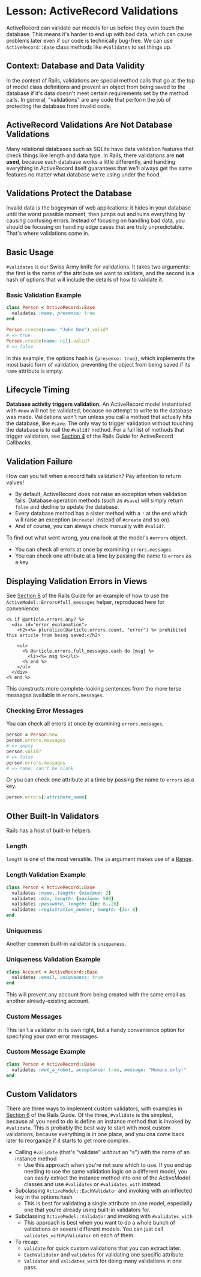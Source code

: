 # Lesson: ActiveRecord Validations

ActiveRecord can validate our models for us before they even touch the database. This means it's harder to end up with bad data, which can cause problems later even if our code is technically bug-free. We can use `ActiveRecord::Base` class methods like `#validates` to set things up.

## Context: Database and Data Validity

In the context of Rails, validations are special method calls that go at the top of model class definitions and prevent an object from being saved to the database if it's data doesn't meet certain requirements set by the method calls. In general, "validations" are any code that perform the job of protecting the database from invalid code.

## ActiveRecord Validations Are Not Database Validations

Many relational databases such as SQLite have data validation features that check things like length and data type. In Rails, there validations are **not used**, because each database works a little differently, and handling everything in ActiveRecord itself guarantees that we'll always get the same features no matter what database we're using under the hood.

## Validations Protect the Database

Invalid data is the bogeyman of web applications: it hides in your database until the worst possible moment, then jumps out and ruins everything by causing confusing errors. Instead of focusing on handling bad data, you should be focusing on handling edge cases that are truly unpredictable. That's where validations come in.

## Basic Usage

`#validates` is our Swiss Army knife for validations. It takes two arguments: the first is the name of the attribute we want to validate, and the second is a hash of options that will include the details of how to validate it.

### Basic Validation Example

```ruby
class Person < ActiveRecord::Base
  validates :name, presence: true
end

Person.create(name: "John Doe").valid?
# => true
Person.create(name: nil).valid?
# => false
```

In this example, the options hash is `{presence: true}`, which implements the most basic form of validation, preventing the object from being saved if its `name` attribute is empty.

## Lifecycle Timing

**Database activity triggers validation.** An ActiveRecord model instantiated with `#new` will not be validated, because no attempt to write to the database was made. Validations won't run unless you call a method that actually hits the database, like `#save`. The only way to trigger validation without touching the database is to call the `#valid?` method. For a full list of methods that trigger validation, see [Section 4](https://guides.rubyonrails.org/active_record_callbacks.html#running-callbacks) of the Rails Guide for ActiveRecord Callbacks.

## Validation Failure

How can you tell when a record fails validation? Pay attention to return values!

- By default, ActiveRecord does not raise an exception when validation fails. Database operation methods (such as `#save`) will simply return `false` and decline to update the database.
- Every database method has a sister method with a `!` at the end which will raise an exception (`#create!` instead of `#create` and so on).
- And of course, you can always check manually with `#valid?`.

To find out what went wrong, you cna look at the model's `#errors` object.

- You can check all errors at once by examining `errors.messages`.
- You can check one attribute at a time by passing the name to `errors` as a key.

## Displaying Validation Errors in Views

See [Section 8](https://guides.rubyonrails.org/active_record_validations.html#displaying-validation-errors-in-views) of the Rails Guide for an example of how to use the `ActiveModel::Errors#full_messages` helper, reproduced here for convenience:

```erb
<% if @article.errors.any? %>
  <div id="error_explanation">
    <h2><%= pluralize(@article.errors.count, "error") %> prohibited this article from being saved:</h2>

    <ul>
      <% @article.errors.full_messages.each do |msg| %>
        <li><%= msg %></li>
      <% end %>
    </ul>
  </div>
<% end %>
```

This constructs more complete-looking sentences from the more terse messages available in `errors.messages`.

### Checking Error Messages

You can check all errors at once by examining `errors.messages`,

```ruby
person = Person.new
person.errors.messages
# => empty
person.valid?
# => false
person.errors.messages
# => name: can't be blank
```

Or you can check one attribute at a time by passing the name to `errors` as a key.

```ruby
person.errors[:attribute_name]
```

## Other Built-In Validators

Rails has a host of built-in helpers.

### Length

`length` is one of the most versatile. The `in` argument makes use of a [Range](http://ruby-doc.org/core-2.6.2/Range.html).

### Length Validation Example

```ruby
class Person < ActiveRecord::Base
  validates :name, length: {minimum: 2}
  validates :bio, length: {maximum: 500}
  validates :password, length: {in: 6..20}
  validates :registration_number, length: {is: 6}
end
```

### Uniqueness

Another common built-in validator is `uniqueness`.

### Uniqueness Validation Example

```ruby
class Account < ActiveRecord::Base
  validates :email, uniqueness: true
end
```

This will prevent any account from being created with the same email as another already-existing account.

### Custom Messages

This isn't a validator in its own right, but a handy convenience option for specifying your own error messages.

### Custom Message Example

```ruby
class Person < ActiveRecord::Base
  validates :not_a_robot, acceptance: true, message: "Humans only!"
end
```

## Custom Validators

There are three ways to implement custom validators, with examples in [Section 6](https://guides.rubyonrails.org/active_record_validations.html#performing-custom-validations) of the Rails Guide. Of the three, `#validate` is the simplest, because all you need to do is define an instance method that is invoked by `#validate`. This is probably the best way to start with most custom validations, because everything is in one place, and you cna come back later to reorganize if it starts to get more complex.

- Calling `#validate` (that's "validate" _without_ an "s") with the name of an instance method
  - Use this approach when you're not sure which to use. If you end up needing to use the same validation logic on a different model, you can easily extract the instance method into one of the ActiveModel classes and use `#validates` or `#validates_with` instead.
- Subclassing `ActiveModel::EachValidator` and invoking with an inflected key in the options hash
  - This is best for validating a single attribute on one model, especially one that you're already using built-in validators for.
- Subclassing `ActiveModel::Validator` and invoking with `#validates_with`
  - This approach is best when you want to do a whole bunch of validations on several different models. You can just call `validates_withMyValidator` on each of them.
- To recap:
  - `validate` for quick custom validations that you can extract later.
  - `EachValidator` and `validates` for validating one specific attribute.
  - `Validator` and `validates_with` for doing many validations in one pass.